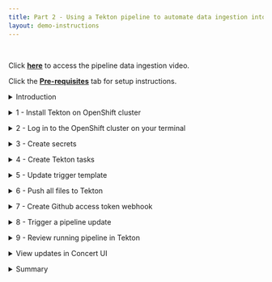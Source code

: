 ```yaml
---
title: Part 2 - Using a Tekton pipeline to automate data ingestion into IBM Concert <br/> <small> <i> Tech Sales enablement </i> </small>
layout: demo-instructions
---
```


<span id="top"></span>

<br/>

Click **<a href="https://ibm.seismic.com/app?ContentId=595cd326-e668-430b-a8a8-13313f2a1d95#/doccenter/f6bc8873-d580-4ee8-a903-c4e0d3a7eee9/doc/%252Fdd85c941b1-5f54-2314-ce72-b98c4c0974c2%252FdfOTRiYmU4NTQtNWY4NC03Y2QyLWZjYWUtOGIxYmFmZjkyZThk%252CPT0%253D%252CRWR1Y2F0aW9uL0xlYXJuaW5n%252Flfb28f603b-fee7-4b77-b46e-8acb34740000/grid/" target="_blank" rel="noreferrer">here</a>** to access the pipeline data ingestion video.

Click the [**Pre-requisites**](pre-requisites) tab for setup instructions.

<details markdown="1">

<summary>Introduction</summary>

In this demo, we will build and run a pipeline to understand how a customer will automate the data ingestion process.

Concert is designed to ingest data on a regular basis. Every time an application is updated, the pipeline will automatically generate new SBOMs and CVE scans and then upload them to Concert.

For our demo, we will use Tekton on Red Hat OpenShift to build our pipeline. The pipeline concepts we will demonstrate can be translated to other CI/CD pipeline tools.

<br/>

</details>

<p/>

<details markdown="1">

<summary>1 - Install Tekton on OpenShift cluster</summary>

The first step is to install Tekton which is a Kubernetes-native CI/CD framework for automating application deployment pipelines on OpenShift clusters.

| **Action** 1.1 | Log in to the OpenShift (OCP) cluster on TechZone. |
| :--- | :--- |
|  | When we reserved the OCP instance, we received a kubeadmin login and password. <br/> <img src="images/1-1-b.png" width="600" /> <br/><br/> We will use this to log in to the cluster. <br/> <img src="images/1-1-a.png" width="600" /> <br/>  |

| **Action** 1.2 | Click **OperatorHub** in the **Operators** section. |
| :--- | :--- |
|  | <br/> <img src="images/1-2.png" width="600" /> |

| **Action** 1.3 | Search for '**OpenShift pipeline**' and click the **pipeline** tile to open the install dialog. |
| :--- | :--- |
|  | <br/> <img src="images/1-3.png" width="600" /> |

| **Action** 1.4 | Click **Install without any changes to the default fields**. |
| :--- | :--- |
|  | <br/> <img src="images/1-4.png" width="600" /><br/><br/>The installation should complete within one minute with a success dialog. |

**[Go to top](#top)**

<br/><br/>

</details>

<p/>

<details markdown="1">

<summary>2 - Log in to the OpenShift cluster on your terminal</summary>

<br/>


| **Action** 2.1 | Use the '**oc login**' command directly from the TechZone OCP console to log in to the OpenShift cluster from the local machine. |
| :--- | :--- |
|  | Click on 'kubeadmin' in the top right, then click 'copy login command'. <br/> <img src="images/2-1-a.png" width="400" /><br/><br/> Click 'display token, and then copy the command and paste it into the terminal. <br/> <img src="images/2-1-b.png" width="800" /> |

<inline-notification text="Note: The OCP login token expires every 24 hours."></inline-notification>

**[Go to top](#top)**

<br/><br/>

</details>

<p/>

<details markdown="1">

<summary>3 - Create secrets</summary>

We will now provide certain authentication credentials to Tekton in the form of secrets so it can connect to various components in our infrastructure.

In this step, we will create 3 secrets: a Concert Secret, Github Secret and Registry Secret.

### Concert Secret

The Concert secret is what enables Tekton to authenticate with the Concert API for uploading data. <br/>

| **Action** 3.1 | Generate the API key from Concert by ensuring you have admin access, and then log in to the Concert instance. |
| :--- | :--- |
|  | In this demo, our Concert instance is deployed on SaaS.|

| **Action** 3.2 | Click your profile -> **API Key** -> Generate. Copy the key into a notepad or place where you can access it, as it will not be visible again. <br/> <img src="images/3-2.png" width="600" />|
| :--- | :--- |
|  |  | 

<inline-notification text="Note: This token doesn’t expire unless you generate a new one or revoke it."></inline-notification>

| **Action** 3.3 | Use the '**oc create secret generic**' command to set the name of the secret to '**concert-token-secret**' and insert the Concert token we generated above. |
| :--- | :--- |
|  | <code class="code-block"> oc create secret generic concert-token-secret --from-literal=token="C_API_KEY *YOUR_CONCERT_API_KEY*" </code> | 

<inline-notification text="Note: ensure you have the attribute “C_API_KEY” before the SaaS token, otherwise the API upload won’t authenticate successfully."></inline-notification>

### GitHub Secret

| **Action** 3.4 | Create the GitHub secret by using the '**oc create secret generic**' command again. Name the secret '**github-creds**' and provide your GitHub username and token. |
| :--- | :--- |
|  | <br/> <img src="images/3-4.png" width="900" /><br/><br/><code class="code-block"> oc create secret generic github-creds --from-literal=username=$env:GITHUB_USERNAME --from-literal=password=$env:GITHUB_TOKEN --type=kubernetes.io/basic-auth </code> | 

<inline-notification text="Note: This information was set up during the pre-requisites, and if not then an IBM GitHub username and token should be set up prior to this step."></inline-notification>

| **Action** 3.5 | Annotate the GitHub secret and link it to the pipeline by running the commands below. |
| :--- | :--- |
|  | <code class="code-block"> oc annotate secret github-creds tekton.dev/git-0=https://github.ibm.com <br/></code> <br/><code class="code-block"> oc secret link pipeline github-creds </code> | 

### Registry Secret

The third secret authenticates into the image registry.

For this demo, we are using a private IBM internal jfrog artifactory registry to store our container images. To create this secret, we need the jfrog server address, username and token.

| **Action** 3.6 | Log in to jfrog and click your profile. Click **Setup** and click **Generate authentication token**. |
| :--- | :--- |
|  | <br/> <img src="images/3-7.png" width="900" /> |

<inline-notification text="Note: The token will not be visible again and should be saved for future reference."></inline-notification> 

| **Action** 3.7 | Use the same '**oc create**' secret for type **docker-registry**. Set the name to '**container-registry-secret**' and provide the registry information run the whole command. |
| :--- | :--- |
|  | <code class="code-block"> oc create secret docker-registry container-registry-secret --docker-server=na.artifactory.swg-devops.com --docker-username=youremail@ibm.com --docker-password=YOUR_REGISTRY_TOKEN </code> | 

| **Action** 3.8 | Link the secret to the pipeline, giving it both access and pull permissions. |
| :--- | :--- |
|  | <code class="code-block"> oc secret link pipeline container-registry-secret </code> |
|  | The pull permission allows Tekton to pull images from our registry. |
|  | <code class="code-block"> oc secret link pipeline container-registry-secret --for=pull </code> |

| **Action** 3.9 | Validate the three secrets have been added by running the '**oc get serviceaccount**' command. |
| :--- | :--- |
|  | <code class="code-block"> oc get serviceaccount pipeline -o yaml </code> |

In the output, we should see the GitHub secret (at the bottom) and the container-registry secret (in two places). The Concert secret is not shown here.

**[Go to top](#top)**

<br/><br/>

</details>

<p/>

<details markdown="1">

<summary>4 - Create Tekton tasks</summary>

For the QotD application, we will create a Tekton pipeline with 11 tasks. Many of the Concert tasks rely on using the toolkit that comes packaged with Concert to automate SBOM generation in the correct format. (IBM Concert Toolkit v1.0.1 used)

<inline-notification text="This demo is not intended to teach Tekton concepts. We will configure a collection of pre-built qotd pipeline tasks."></inline-notification> 

Download (or clone) the <a href="https://github.ibm.com/ibm-concert-platinum-demos/sbom-concert-pipeline">pipeline code</a> to the local machine (the IBM GitHub repository is internal to IBM and available for all IBMers).

1. Navigate to the IBM-Concert-Platinum-Demos repo in your browser
2. Click on the green <> Code dropdown button
3. Click on the SSH tab
4. Copy the repository reference
5. Create a folder called 'sbom-concert-pipeline' on your computer
6. Navigate to the folder in a command line. In the demo we use the command line built into visual studio code.
7. Paste the SSH command into the terminal: git@github.ibm.com:ibm-concert-platinum-demos/sbom-concert-pipeline.git
8. Open the downloaded repository in Visual Studio code. Each task is defined in a YAML file. 

<inline-notification text="When working with a customer, Tech Sellers will need to examine the customer’s existing pipeline and identify the Concert-specific tasks or steps that should be added to the customer’s pipeline. "></inline-notification>

There are 7 Concert-specific tasks that will need to be added to every pipeline to connect it to Concert. 

| **4.1** | **Git Clone Task** |
| :--- | :--- |
|  | The initial task in the pipeline is called the Git Clone Task. In a customer’s environment, we would never work on the production code repository. So we begin the pipeline by first cloning the code repository for the microservice we will be working on. <br/><br/> The git-clone ClusterTask is responsible for pulling down code from a GitHub repository and storing in shared workspace storage. This task cannot be seen in the repository code because the git-clone code is included as part of the default Tekton ClusterTasks bundled with OpenShift Pipelines. |

<br/>

| **4.2** | **Code Scan Task** |
| :--- | :--- |
|  | The next task in the pipeline is called the Code Scan Task. The purpose of this task is to scan the source code of the microservice and generate a Software Bill of Material with library, license and package information being used in the microservice. In Concert, we call this a Package SBOM (of type code-scan). This is the first task where we will be using the Concert toolkit to simplify the generation of the SBOM. (IBM Concert Toolkit v1.0.1 is used) |
| **Action** 4.2.1 | **Line 15** <br/> Identify the toolkit and version we want to use for this task |
| **Action** 4.2.2 | **Line 21** <br/> Call the code-scan command in the toolkit. <br/><br/> **Reminder:** The toolkit is provided as an image and as an end-user we do not have access to the source code. However, the code-scan command under the hood installs and uses an open source tool called cdxgen to scan the source code from the repo and produce a standard cycloneDX sbom file in json format. The pipeline stores this file in a results.output.path location accessible by Tekton. |

<inline-notification text="When working with a customer, the task files provided in this demo should not be used as-is in a customer’s Tekton pipeline environment. The code provided should be used only as a template or guide in helping the customer write their pipeline tasks."></inline-notification>

| **4.3** | **Kaniko Build Task** |
| :--- | :--- |
|  | This task is not Concert-specific, and every customer with a containerized application will have a similar build task already as part of their day-to-day setup. <br/><br/> In our demo, a popular open-source tool called Kaniko is used to build container images directly within a Kubernetes cluster, without requiring Docker to be installed on the nodes. Kaniko will read the Docker file and context, construct the image and then push it to a specified container registry, making it an essential step for automating container builds in CI/CD pipelines. |

<br/>

| **4.4** | **Skopeo Copy Task** |
| :--- | :--- |
|  | This task is also not specific to Concert. It is used for copying container images between different container registries. Similar to Kaniko, Skopeo is an open-source tool that enables operations on container images without requiring a Docker daemon. In our demo, Skopeo will push our microservice’s image to our registry. |

<br/>

| **4.5** | **Image Scan Task** |
| :--- | :--- |
|  | The purpose of this task is to scan the microservice and generate a SBOM with library, license and package information being used in the microservice. This task scans the image of the microservice which includes additional information such as operating system in Concert, we call this a Package SBOM (of type image-scan). |
| **Action** 4.5.1 | **Line 15** <br/> Identify the toolkit and version we want to use for this task. <br/><br/> **Line 21** is where the toolkit is being used with the image-scan command. |
|  | The toolkit is provided as an image. As an end user, we do not have access to the source code. However, the image-scan command under the hood installs and uses an open-source tool called Syft to scan the source code from the repo and produce a standard cycloneDX SBOM file in JSON format. <br/> <br/> The pipeline stores this file in a results.output.path location accessible by Tekton. |

<br/>

| **4.6** | **CVE Scan Task** |
| :--- | :--- |
|  | IBM Concert accepts CVE scans that are run against container images only, therefore in our pipeline this task is performed right after the image is built in the previous steps. There are many CVE scanning tools on the market, in this demo our task will install and run an open source tool called Grype which will scan the image for vulnerabilities and output a .csv file. <br/><br/> IBM Concert ingests CVE scans in two formats: CSV and VDR. In this demo, we will be using the CSV format. For the CSV format, the columns and headers must be formatted in a specific sequence for uploading to Concert. This sequence is provided as a template to the Grype scan command. This causes Grype to scan the image and then generate a CSV file in the correct Concert format. <br/><br/> If a customer is using a different tool for their CVE scans, for example Trivvy or Twistlock, they can similarly provide this template as input to the tool to ensure the output is formatted correctly. <br/> <inline-notification text="The IBM Concert toolkit v1.0.1 does not contain any commands for the CVE scan task."></inline-notification> |

<br/>

| **4.7** | **Build SBOM Task** |
| :--- | :--- |
|  | This is a Concert-specific task, and a customer would not have it in an existing pipeline. <br/><br/> To simplify the generation of the Build SBOM file in the defined Concert format, we will be using the toolkit (IBM Concert Toolkit v1.0.1 used). |
| **Action** 4.7.1 | **Line 15** <br/><br/> Identify the toolkit and version we want to use for this task. <br/><br/> **Line 21** is where the toolkit is being used with the build-sbom command. The build-sbom command under the hood uses the pipeline’s build data to populate a config file to generate the SBOM file in JSON format. |

<br/>

| **4.8** | **Deploy SBOM Task** |
| :--- | :--- |
|  | This is also a Concert-specific task and a customer would not have it in an existing pipeline. This SBOM is where the public and private access points for each microservice are defined. <br/><br/> To simplify the generation of the deploy SBOM file in the defined Concert format, we will be using the toolkit (IBM Concert Toolkit v1.0.1 used). |
| **Action** 4.8.1 | **Line 15**: Identify the toolkit and version we want to use for this task. <br/><br/> **Line 21** is where the toolkit is being used with the deploy-sbom command. The deploy-sbom command under the hood uses the pipeline’s build data to populate a config file to generate the SBOM file in json format. |

<br/>

| **4.9** | **Application-definition SBOM Task** |
| :--- | :--- |
|  | This is also a Concert-specific task and a customer would not have it in an existing pipeline. <br/><br/> To simplify the generation of the application definition SBOM file in the defined Concert format, we will be using the toolkit (IBM Concert Toolkit v1.0.1 used). |
| **Action** 4.9.1 | **Line 15**: Identify the toolkit and version we want to use for this task. <br/><br/> **Line 21** is where the toolkit is being used with the application-definition command. The application-definition command under the hood uses application data to populate a config file to generate the SBOM file in json format. |

<br/> 

| **4.10** | **Upload Concert Task** |
| :--- | :--- |
|  | In this task, we connect to our Concert instance to upload all the files we generated in the previous steps. <br/> <inline-notification text="Note: This is the first task in this demo where changes are required."></inline-notification> <br/> To simplify the uploading of data to Concert, we will also be using the toolkit. |
| **Action** 4.10.1 | **Line 20** <br/> Identify the toolkit and version we want to use for this task. <br/><br/> **Line 77** is where the toolkit is being used with the upload-concert command. |
| **Action** 4.10.2 | **Line 55** <br/> Update this line with your Concert instance ID. <br/><br/> • If Concert is deployed on SaaS, the instance ID will be located in the browser URL. <br/> • If Concert is deployed on VM, the instance ID is: 0000-0000-0000-0000 <br/> • If Concert is deployed on OCP, the instance ID is: ? |

<br/>

| **4.11** | **SBOM Pipeline Task** |
| :--- | :--- |
|  | The final task defines the structure and logic of our sbom-pipeline. Without it, Tekton wouldn't know which tasks to run, in what order or with what parameters. |
| **Action** 4.11.1 | **Line 29** <br/> Update this line to identify the host of your Concert instance as the base_url parameter: <br/> • name: base_url <br/> • default: YOUR_CONCERT_HOST_URL <br/> <inline-notification text="For SaaS instances, this information is found in the browser URL."></inline-notification> |
|  | A very important parameter defined in this task is the application criticality number, which specifies how critical this application is to the business. <br/><br/> The application criticality score ranges from 1 (low) to 5 (critical), and the criticality number plays a significant role in helping Concert score and prioritize CVEs according to an organization. <br/><br/> For our demo, we will set the application criticality to 4. <br/><br/> Another important parameter to note is the access point information. Our demo qotd-web microservice has one access point, and we have set the exposure to public. Similar to application criticality, Concert takes endpoint exposure into consideration when calculating the risk score. |

**[Go to top](#top)**

<br/><br/>

</details>

<p/>

<details markdown="1">

<summary>5 - Update trigger template</summary>

IBM Concert is designed to update everytime the underlying app is updated and to rerender the data in the arena view based on changes made by the customer to their applications. 

This automation is handled by the trigger template file. This template is part of the Tekton webhook that automatically runs the pipeline on every commit to a connected code repository.

In this step, we will configure the trigger template to connect with our jfrog image repository. 

| **Action** 5.1 | Update **Line 44**. |
| :--- | :--- |
|  | • name: image <br/> • value: "na.artifactory.swg-devops.com/hyc-roja-platform-engineering-team-docker-local/pm-qotd/$(tt.params.component_name)" |

For the value, we provide the host server of our registry, the folder path the image will be stored in, and a variable to dynamically name the image as the component name parameter from our pipeline.

This will result in images in our jfrog instances that appear as below:

**[Go to top](#top)**

<br/><br/>

</details>

<p/>

<details markdown="1">

<summary>6 - Push all files to Tekton</summary>

In this step, we push all the pipeline files to our OpenShift instance. 

To do this, we bulk apply all our pipeline files to OpenShift using the 'oc apply' commands.

| **Action** 6.1 | Navigate to the correct folder path on the machine (if not already done). |
| :--- | :--- |
|  | <code class="code-block"> cd sbom-concert-pipeline </code> |

| **Action** 6.2 | Apply the first folder path to push the files to Tekton. |
| :--- | :--- |
|  | <code class="code-block"> oc apply -f ./1-pipeline </code> |

| **Action** 6.3 | Apply the second folder path to push the files to Tekton. |
| :--- | :--- |
|  | <code class="code-block"> oc apply -f ./2-webhook </code> |

<inline-notification text="If you encounter any issues pushing the files, it’s important to note that yaml files are very specific on indentation. Ensure spacing is correct."></inline-notification>

| **Action** 6.4 | Open the OpenShift instance, switch to the default namespace and verify the pipeline was successfully created. |
| :--- | :--- |
|  | All the individual tasks that were pushed should be visible under tasks. <br/> <img src="images/6-4.png" width="900" /> |

**[Go to top](#top)**

<br/><br/>

</details>

<p/>

<details markdown="1">

<summary>7 - Create Github access token webhook</summary>

For the trigger template to run whenever any of the repos in the quote-of-the-day organization are updated, we need to create a webhook at the organization level. 

| **Action** 7.1 | Open the pipeline in the OCP console. |
| :--- | :--- |
|  | Click on 'Show default projects' toggle and then click 'default' to select the default project where the pipeline has been created <br/><img src="images/7-1-a.png" width="500" /><br/><br/> Click on the pipeline name to open the pipelie page. <br/><img src="images/7-1-b.png" width="900" /> |

| **Action** 7.2 | Under **trigger templates**, copy the **Route URL**. |
| :--- | :--- |
|  | <br/> <img src="images/7-2.png" width="900" /><br/><br/>This route was created when we pushed our pipeline to Tekton. <br/><br/> Example: <br/> <code class="code-block"> https://el-webhook-default.apps.66defede6794d822e023625b.ocp.techzone.ibm.com </code> |

| **Action** 7.3 | Open the Github quote-of-the-day organization page. |
| :--- | :--- |
|  |  |

| **Action** 7.4 | Click **Settings** -> **Hooks** -> **Create Webhook**. |
| :--- | :--- |
|  | <br/> <img src="images/7-4.png" width="850" /> |

| **Action** 7.5 | Paste the **Route URL** (from 7.2) into the **Payload** field in Github. Click **Create webhook**. |
| :--- | :--- |
|  |  <br/> <img src="images/7-5.png" width="700" /> |

<inline-notification text="Note: When creating the webhook, keep all defaults and SSL disabled, although in a customer environment, SSL would typically be enabled."></inline-notification>

**[Go to top](#top)**

<br/><br/>

</details>

<p/>

<details markdown="1">

<summary>8 - Trigger a pipeline update</summary>

In this step, we will automatically trigger the pipeline to run by making a code update.

Recall that the quote-of-the-day application has 10 microservices. For this demo, we will use one microservice called qotd-web. 

| **Action** 8.1 | Clone the qotd-web code repository to your local machine. |
| :--- | :--- |
|  |  |

| **Action** 8.2 | Open the code in Visual Studio Code. |
| :--- | :--- |
|  | <img src="images/8-2.png" width="300" /> |

| **Action** 8.3 | Add a comment to a line. |
| :--- | :--- |
|  | <img src="images/8-3.png" width="700" />  |

| **Action** 8.4 | Save and push the code to Github by creating a commit. |
| :--- | :--- |
|  | <br/> <img src="images/8-4.png" width="300" /><br/><br/> The commit action will trigger the pipeline to run. |

Within a few seconds of the commit, the Tekton pipeline should begin to run automatically.

**[Go to top](#top)**

<br/><br/>

</details>

<p/>

<details markdown="1">

<summary>9 - Review running pipeline in Tekton</summary>

To see the pipeline run in action, open the OpenShift cluster and click the pipeline name. For a play-by-play view, switch to the **Logs** tab, making note of any errors.<br/> <img src="images/9-1.png" width="1200" />

<inline-notification text="The first run of a new pipeline takes longer than subsequent runs. The first run takes about 10 minutes, and subsequent runs take 1-2 minutes."></inline-notification>

Each time a step completes successfully, a green checkmark appears.

**[Go to top](#top)**

<br/><br/>

</details>

<p/>

<details markdown="1">

<summary>View updates in Concert UI</summary>

Log in to the Concert instance to ensure all data was uploaded successfully.

<inline-notification text="If you were already logged in to Concert, doing a refresh in the browser will render the uploaded data in the Concert Arena view."></inline-notification>
<br/> <img src="images/10-2.png" width="1200" />

Go to the <strong>Administration</strong> -> <strong>Event log</strong> tab to view the history and status of all uploads.

**[Go to top](#top)**

<br/><br/>

</details>

<p/>

<details markdown="1">

<summary>Summary</summary>

In this demo, we saw how a Tekton pipeline on an OpenShift cluster can be used to automate the generation of SBOM and CVE scans and upload them to IBM Concert on SaaS. 

Once CVE data is ingested successfully into Concert, teams can review the Concert risk scores and priorities.

When you do a PoV, you will use the same concepts above to add similar Concert-specific tasks into the customer’s CI/CD pipeline.

**[Go to top](#top)**

<br/><br/>

</details>